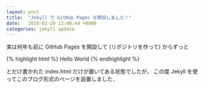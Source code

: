 ```yaml
---
layout: post
title:  "Jekyll で GitHub Pages を開設しました！"
date:   2018-03-20 13:06:44 +0900
categories: jekyll update
---
```

実は何年も前に GitHub Pages を開設して (リポジトリを作って) からずっと

{% highlight html %}
Hello World
{% endhighlight %}

とだけ書かれた index.html だけが置いてある状態でしたが，
この度 Jekyll を使ってこのブログ形式のページを設置しました．
